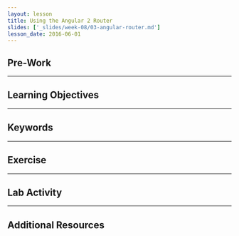 ```yaml
---
layout: lesson
title: Using the Angular 2 Router
slides: ['_slides/week-08/03-angular-router.md']
lesson_date: 2016-06-01
---
```


## Pre-Work


---

## Learning Objectives


---

## Keywords


---

## Exercise


---

## Lab Activity


---

## Additional Resources

